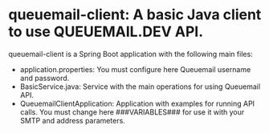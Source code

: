 # queuemail-client: A basic Java client to use QUEUEMAIL.DEV API.

queuemail-client is a Spring Boot application with the following main files:

- application.properties: You must configure here Queuemail username and password.
- BasicService.java: Service with the main operations for using Queuemail API.
- QueuemailClientApplication: Application with examples for running API calls. You must change here ###VARIABLES### for use it with your SMTP and address parameters.






